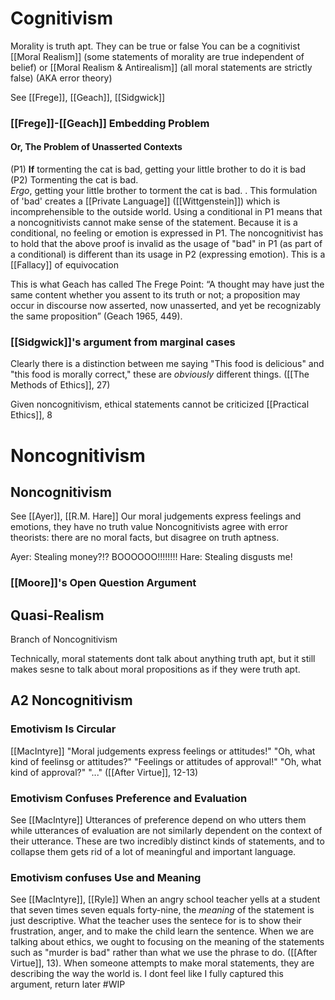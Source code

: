 # Cognitivism
Morality is truth apt. They can be true or false
You can be a cognitivist [[Moral Realism]] (some statements of morality are true independent of belief) or [[Moral Realism & Antirealism]] (all moral statements are strictly false) (AKA error theory)

See [[Frege]], [[Geach]], [[Sidgwick]]


### [[Frege]]-[[Geach]] Embedding Problem
#### Or, The Problem of Unasserted Contexts

(P1) **If** tormenting the cat is bad, getting your little brother to do it is bad  
(P2) Tormenting the cat is bad.  
_Ergo_, getting your little brother to torment the cat is bad.
.
	This formulation of 'bad' creates a [[Private Language]] ([[Wittgenstein]]) which is incomprehensible to the outside world. 
	Using a conditional in P1 means that a noncognitivists cannot make sense of the statement. Because it is a conditional, no feeling or emotion is expressed in P1.
	The noncognitivist has to hold that the above proof is invalid as the usage of "bad" in P1 (as part of a conditional) is different than its usage in P2 (expressing emotion). This is a [[Fallacy]] of equivocation

This is what Geach has called The Frege Point: “A thought may have just the same content whether you assent to its truth or not; a proposition may occur in discourse now asserted, now unasserted, and yet be recognizably the same proposition” (Geach 1965, 449).

### [[Sidgwick]]'s argument from marginal cases
 Clearly there is a distinction between me saying "This food is delicious" and "this food is morally correct," these are *obviously* different things. ([[The Methods of Ethics]], 27)

Given noncognitivism, ethical statements cannot be criticized [[Practical Ethics]], 8

# Noncognitivism

## Noncognitivism

See [[Ayer]], [[R.M. Hare]]
Our moral judgements express feelings and emotions, they have no truth value
Noncognitivists agree with error theorists: there are no moral facts, but disagree on truth aptness.

Ayer: Stealing money?!? BOOOOOO!!!!!!!!
Hare: Stealing disgusts me! 

### [[Moore]]'s Open Question Argument


## Quasi-Realism
Branch of Noncognitivism

Technically, moral statements dont talk about anything truth apt, but it still makes sesne to talk about moral propositions as if they were truth apt.

## A2 Noncognitivism

### Emotivism Is Circular
[[MacIntyre]]
"Moral judgements express feelings or attitudes!" "Oh, what kind of feelinsg or attitudes?" "Feelings or attitudes of approval!" "Oh, what kind of approval?" "..." ([[After Virtue]], 12-13)

### Emotivism Confuses Preference and Evaluation
See [[MacIntyre]]
Utterances of preference depend on who utters them while utterances of evaluation  are not similarly dependent on the context of their utterance. These are two incredibly distinct kinds of statements, and to collapse them gets rid of a lot of meaningful and important language. 

### Emotivism confuses Use and Meaning
See [[MacIntyre]], [[Ryle]]
When an angry school teacher yells at a student that seven times seven equals forty-nine, the *meaning* of the statement is just descriptive. What the teacher uses the sentece for is to show their frustration, anger, and to make the child learn the sentence. When we are talking about ethics, we ought to focusing on the meaning of the statements such as "murder is bad" rather than what we use the phrase to do. ([[After Virtue]], 13). When someone attempts to make moral statements, they are describing the way the world is. 
	I dont feel like I fully captured this argument, return later #WIP 


